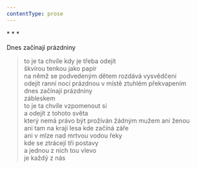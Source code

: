 ```yaml
---
contentType: prose
---
```


\* \* \*

Dnes začínají prázdniny

> to je ta chvíle kdy je třeba odejít  
> škvírou tenkou jako papír  
> na němž se podvedeným dětem rozdává vysvědčení  
> odejít ranní nocí prázdnou v místě ztuhlém překvapením  
> dnes začínají prázdniny  
> zábleskem  
> to je ta chvíle vzpomenout si  
> a odejít z tohoto světa  
> který nemá právo být prožíván žádným mužem ani ženou  
> ani tam na kraji lesa kde začíná záře  
> ani v mlze nad mrtvou vodou řeky  
> kde se ztrácejí tři postavy  
> a jednou z nich tou vlevo  
> je každý z nás

